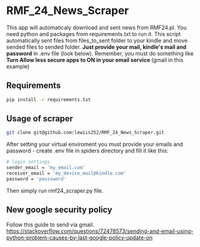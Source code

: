 # RMF_24_News_Scraper
This app will automaticaly download and sent news from RMF24.pl. You need python and packages from requirements.txt to run it. 
This script automatically sent files from files_to_sent folder to your kindle and move sended files to sended folder.
**Just provide your mail, kindle's mail and password** in .env file (look below).
Remember, you must do something like **Turn Allow less secure apps to ON in your email service** (gmail in this example)

## Requirements
``` sh
pip install -r requirements.txt
```

## Usage of scraper

```sh
git clone git@github.com:lewiis252/RMF_24_News_Scraper.git
```

After setting your virtual enviroment you must provide your emails and password - create .env file in spiders directory and fill it like this:

```sh
# login settings
sender_email = 'my_email.com'
receiver_email = 'my_device_mail@kindle.com'
password = 'passsword'
```

Then simply run rmf24_scraper.py file. 

## New google security policy
Follow this guide to send via gmail. 
https://stackoverflow.com/questions/72478573/sending-and-email-using-python-problem-causes-by-last-google-policy-update-on
